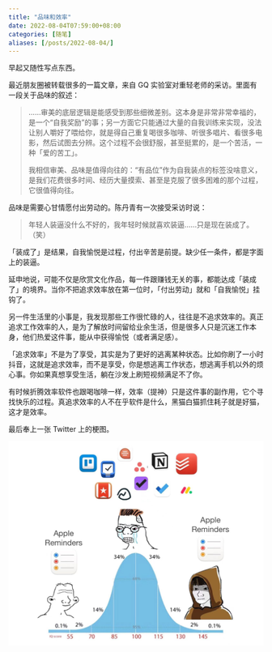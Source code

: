```yaml
---
title: "品味和效率"
date: 2022-08-04T07:59:00+08:00
categories: [随笔]
aliases: [/posts/2022-08-04/]
---
```


早起又随性写点东西。

最近朋友圈被转载很多的一篇文章，来自 GQ 实验室对重轻老师的采访。里面有一段关于品味的叙述：

> ……审美的底层逻辑是能感受到那些细微差别。这本身是非常非常幸福的，是一个“自我奖励”的事；另一方面它只能通过大量的自我训练来实现，没法让别人嚼好了喂给你，就是得自己重复喝很多咖啡、听很多唱片、看很多电影，然后试图去分辨。这个过程不会很舒服，甚至挺累的，是一个苦活，一种「爱的苦工」。
>
> 我相信审美、品味是值得向往的：“有品位”作为自我装点的标签没啥意义，是我们花费很多时间、经历大量摸索、甚至是克服了很多困难的那个过程，它很值得向往。

品味是需要心甘情愿付出劳动的。陈丹青有一次接受采访时说：

> 年轻人装逼没什么不好的，我年轻时候就喜欢装逼……只是现在装成了。（笑）

「装成了」是结果，自我愉悦是过程，付出辛苦是前提。缺少任一条件，都是字面上的装逼。

延申地说，可能不仅是欣赏文化作品，每一件跟赚钱无关的事，都能达成「装成了」的境界。当你不把追求效率放在第一位时，「付出劳动」就和「自我愉悦」挂钩了。

另一件生活里的小事是，我发现那些工作很忙碌的人，往往是不追求效率的。真正追求工作效率的人，是为了解放时间留给业余生活，但是很多人只是沉迷工作本身，他们热爱这件事，能从中获得愉悦（或者满足感）。

「追求效率」不是为了享受，其实是为了更好的逃离某种状态。比如你刷了一小时抖音，这就是追求效率，而不是享受，你是想逃离工作状态，想逃离手机以外的烦心事。你如果真想享受生活，躺在沙发上刷短视频满足不了你。

有时候折腾效率软件也跟喝咖啡一样，效率（提神）只是这件事的副作用，它个寻找快乐的过程。真追求效率的人不在乎软件是什么，黑猫白猫抓住耗子就是好猫，这才是效率。

最后奉上一张 Twitter 上的梗图。

![](images/529f94b3bfab914f272c3a51adcd83e.jpg)
